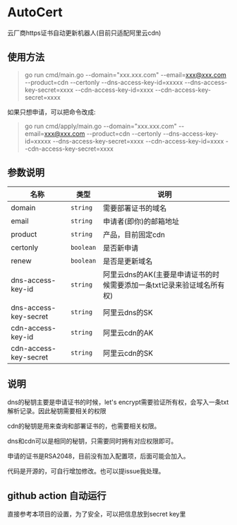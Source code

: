 # AutoCert

云厂商https证书自动更新机器人(目前只适配阿里云cdn)

## 使用方法

> go run cmd/main.go --domain="xxx.xxx.com" --email=xxx@xxx.com --product=cdn --certonly --dns-access-key-id=xxxxx --dns-access-key-secret=xxxx --cdn-access-key-id=xxxx --cdn-access-key-secret=xxxx

如果只想申请，可以把命令改成:

> go run cmd/apply/main.go --domain="xxx.xxx.com" --email=xxx@xxx.com --product=cdn --certonly --dns-access-key-id=xxxxx --dns-access-key-secret=xxxx --cdn-access-key-id=xxxx --cdn-access-key-secret=xxxx


## 参数说明

| 名称       | 类型     | 说明              |
| ---------- | -------- | ----------------- |
| domain       | `string` | 需要部署证书的域名 |
| email | `string` | 申请者(即你)的邮箱地址    |
| product     | `string` | 产品，目前固定cdn |
| certonly     | `boolean` | 是否新申请 |
| renew     | `boolean` | 是否是更新域名 |
| dns-access-key-id     | `string` | 阿里云dns的AK(主要是申请证书的时候需要添加一条txt记录来验证域名所有权) |
| dns-access-key-secret    | `string` | 阿里云dns的SK |
| cdn-access-key-id     | `string` | 阿里云cdn的AK |
| cdn-access-key-secret     | `string` | 阿里云cdn的SK |

## 说明

dns的秘钥主要是申请证书的时候，let's encrypt需要验证所有权，会写入一条txt解析记录。因此秘钥需要相关的权限

cdn的秘钥是用来查询和部署证书的，也需要相关权限。

dns和cdn可以是相同的秘钥，只需要同时拥有对应权限即可。

申请的证书是RSA2048，目前没有加入配置项，后面可能会加入。

代码是开源的，可自行增加修改。也可以提issue我处理。

## github action 自动运行

直接参考本项目的设置，为了安全，可以把信息放到secret key里
